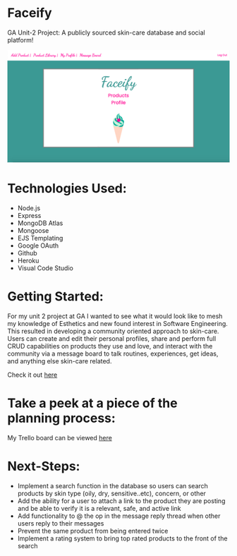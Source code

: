 # Faceify
GA Unit-2 Project: A publicly sourced skin-care database and social platform!

![landing](faceify/../public/images/landing2.png)

# Technologies Used:
- Node.js
- Express
- MongoDB Atlas
- Mongoose
- EJS Templating
- Google OAuth
- Github
- Heroku
- Visual Code Studio

# Getting Started:
For my unit 2 project at GA I wanted to see what it would look like to mesh my knowledge of Esthetics and new found interest in Software Engineering. This resulted in developing a community oriented approach to skin-care. Users can create and edit their personal profiles, share and perform full CRUD capabilities on products they use and love, and interact with the community via a message board to talk routines, experiences, get ideas, and anything else skin-care related. 

Check it out [here](https://faceify-project.herokuapp.com/)

# Take a peek at a piece of the planning process:
My Trello board can be viewed [here](https://trello.com/b/xRRvQe8B/unit-2-project)

# Next-Steps:
- Implement a search function in the database so users can search products by skin type (oily, dry, sensitive..etc), concern, or other
- Add the ability for a user to attach a link to the product they are posting and be able to verify it is a relevant, safe, and active link
- Add functionality to @ the op in the message reply thread when other users reply to their messages
- Prevent the same product from being entered twice
- Implement a rating system to bring top rated products to the front of the search




